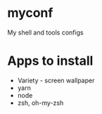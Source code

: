 # myconf

My shell and tools configs

# Apps to install

- Variety - screen wallpaper
- yarn
- node
- zsh, oh-my-zsh
